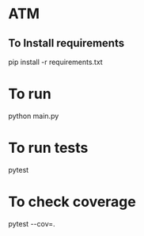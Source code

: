 # ATM

## To Install requirements
pip install -r requirements.txt

# To run 
python main.py

# To run tests
pytest

# To check coverage
pytest --cov=.